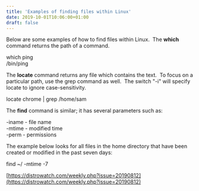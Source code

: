 ```yaml
---
title: 'Examples of finding files within Linux'
date: 2019-10-01T10:06:00+01:00
draft: false
---
```


Below are some examples of how to find files within Linux.  The **which** command returns the path of a command.  
  
which ping  
/bin/ping  
  
The **locate** command returns any file which contains the text.  To focus on a particular path, use the grep command as well.  The switch "-i" will specify locate to ignore case-sensitivity.  
  
locate chrome | grep /home/sam  
  
The **find** command is similar; it has several parameters such as:  
  
\-iname - file name  
\-mtime - modified time  
\-perm - permissions  
  
The example below looks for all files in the home directory that have been created or modified in the past seven days:  
  
find ~/ -mtime -7  
  
[https://distrowatch.com/weekly.php?issue=20190812](https://distrowatch.com/weekly.php?issue=20190812)